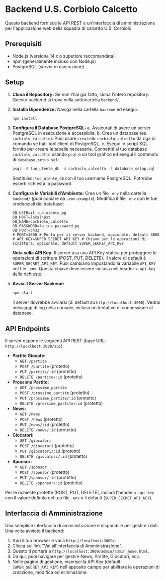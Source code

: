 # Backend U.S. Corbiolo Calcetto

Questo backend fornisce le API REST e un'interfaccia di amministrazione per l'applicazione web della squadra di calcetto U.S. Corbiolo.

## Prerequisiti

- Node.js (versione 14.x o superiore raccomandata)
- npm (generalmente incluso con Node.js)
- PostgreSQL (server in esecuzione)

## Setup

1.  **Clona il Repository:**
    Se non l'hai già fatto, clona l'intero repository. Questo backend si trova nella sottocartella `backend/`.

2.  **Installa Dipendenze:**
    Naviga nella cartella `backend` ed esegui:
    ```bash
    npm install
    ```

3.  **Configura il Database PostgreSQL:**
    a. Assicurati di avere un server PostgreSQL in esecuzione e accessibile.
    b. Crea un database (es. `corbiolo_calcetto`). Puoi usare `createdb corbiolo_calcetto` da riga di comando se hai i tool client di PostgreSQL.
    c. Esegui lo script SQL fornito per creare le tabelle necessarie. Connettiti al tuo database `corbiolo_calcetto` usando `psql` o un tool grafico ed esegui il contenuto di `database_setup.sql`:
       ```bash
       psql -U tuo_utente_db -d corbiolo_calcetto -f database_setup.sql
       ```
       Sostituisci `tuo_utente_db` con il tuo username PostgreSQL. Potrebbe esserti richiesta la password.

4.  **Configura le Variabili d'Ambiente:**
    Crea un file `.env` nella cartella `backend/` (puoi copiare da `.env.example`).
    Modifica il file `.env` con le tue credenziali del database:
    ```env
    DB_USER=il_tuo_utente_pg
    DB_HOST=localhost
    DB_NAME=corbiolo_calcetto
    DB_PASSWORD=la_tua_password_pg
    DB_PORT=5432
    # PORT=3000 # Porta per il server backend, opzionale, default 3000
    # API_KEY=SUPER_SECRET_API_KEY # Chiave per le operazioni di scrittura, opzionale, default SUPER_SECRET_API_KEY
    ```
    **Nota sulla API Key:** Il server usa una API Key statica per proteggere le operazioni di scrittura (POST, PUT, DELETE). Il valore di default è `SUPER_SECRET_API_KEY`. Puoi cambiarlo impostando la variabile `API_KEY` nel file `.env`. Questa chiave deve essere inclusa nell'header `x-api-key` delle richieste.

5.  **Avvia il Server Backend:**
    ```bash
    npm start
    ```
    Il server dovrebbe avviarsi (di default su `http://localhost:3000`). Vedrai messaggi di log nella console, incluso un tentativo di connessione al database.

## API Endpoints

Il server espone le seguenti API REST (base URL: `http://localhost:3000/api`):

-   **Partite Giocate:**
    -   `GET /partite`
    -   `POST /partite` (protetto)
    -   `PUT /partite/:id` (protetto)
    -   `DELETE /partite/:id` (protetto)
-   **Prossime Partite:**
    -   `GET /prossime_partite`
    -   `POST /prossime_partite` (protetto)
    -   `PUT /prossime_partite/:id` (protetto)
    -   `DELETE /prossime_partite/:id` (protetto)
-   **News:**
    -   `GET /news`
    -   `POST /news` (protetto)
    -   `PUT /news/:id` (protetto)
    -   `DELETE /news/:id` (protetto)
-   **Giocatori:**
    -   `GET /giocatori`
    -   `POST /giocatori` (protetto)
    -   `PUT /giocatori/:id` (protetto)
    -   `DELETE /giocatori/:id` (protetto)
-   **Sponsor:**
    -   `GET /sponsor`
    -   `POST /sponsor` (protetto)
    -   `PUT /sponsor/:id` (protetto)
    -   `DELETE /sponsor/:id` (protetto)

Per le richieste protette (POST, PUT, DELETE), includi l'header `x-api-key` con il valore definito nel tuo file `.env` o il default (`SUPER_SECRET_API_KEY`).

## Interfaccia di Amministrazione

Una semplice interfaccia di amministrazione è disponibile per gestire i dati. Una volta avviato il backend:

1.  Apri il tuo browser e vai a `http://localhost:3000/`.
2.  Clicca sul link "Vai all'interfaccia di Amministrazione".
3.  Questo ti porterà a `http://localhost:3000/admin/admin_home.html`.
4.  Da qui, puoi navigare per gestire News, Partite, Giocatori, ecc.
5.  Nelle pagine di gestione, inserisci la API Key (default: `SUPER_SECRET_API_KEY`) nell'apposito campo per abilitare le operazioni di creazione, modifica ed eliminazione.
